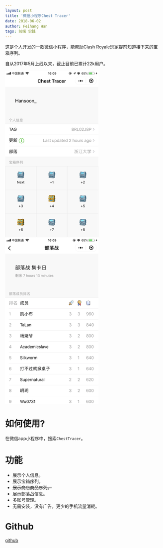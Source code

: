 ```yaml
---
layout: post
title: '微信小程序Chest Tracer'
date: 2018-06-02
author: Feihang Han
tags: 前端 实践
---
```


这是个人开发的一款微信小程序，能帮助Clash Royale玩家提前知道接下来的宝箱序列。

自从2017年5月上线以来，截止目前已累计22k用户。

![pic1](https://raw.githubusercontent.com/hanfeihang/wx-chest-tracer/master/doc/ui_1.png)![pic1](https://raw.githubusercontent.com/hanfeihang/wx-chest-tracer/master/doc/ui_2.png)

# 如何使用?

在微信app小程序中，搜索`ChestTracer`。

# 功能

- 展示个人信息。
- 展示宝箱序列。
- ~~展示商店商品序列。~~
- 展示部落战信息。
- 多账号管理。
- 无需安装，没有广告，更少的手机流量消耗。

# Github
[github](https://github.com/hanfeihang/wx-chest-tracer)